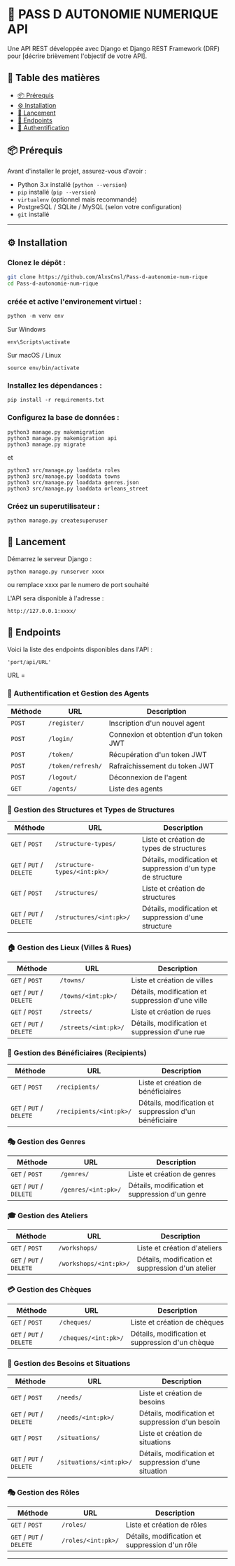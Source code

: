 # 🚀 PASS D AUTONOMIE NUMERIQUE API

Une API REST développée avec Django et Django REST Framework (DRF) pour [décrire brièvement l'objectif de votre API].

## 📌 Table des matières

- [📦 Prérequis](#-prérequis)
- [⚙️ Installation](#️-installation)
- [🚀 Lancement](#-lancement)
- [📡 Endpoints](#-endpoints)
- [🔑 Authentification](#-authentification)


## 📦 Prérequis

Avant d'installer le projet, assurez-vous d'avoir :

- Python 3.x installé (`python --version`)
- `pip` installé (`pip --version`)
- `virtualenv` (optionnel mais recommandé)
- PostgreSQL / SQLite / MySQL (selon votre configuration)
- `git` installé
---

## ⚙️ Installation

### Clonez le dépôt :

```bash
git clone https://github.com/AlxsCnsl/Pass-d-autonomie-num-rique
cd Pass-d-autonomie-num-rique
```

### créée et active l'environement virtuel :

```python
python -m venv env
```

Sur Windows
```
env\Scripts\activate
```
Sur macOS / Linux
```
source env/bin/activate
```

### Installez les dépendances :

```
pip install -r requirements.txt
```

### Configurez la base de données :

```
python3 manage.py makemigration
python3 manage.py makemigration api
python3 manage.py migrate
```
et

```
python3 src/manage.py loaddata roles
python3 src/manage.py loaddata towns
python3 src/manage.py loaddata genres.json
python3 src/manage.py loaddata orleans_street
```

### Créez un superutilisateur :

```
python manage.py createsuperuser

```

## 🚀 Lancement

Démarrez le serveur Django :
```
python manage.py runserver xxxx
```
ou remplace xxxx par le numero de port souhaité

L'API sera disponible à l'adresse :
```
http://127.0.0.1:xxxx/
```

## 📡 Endpoints

Voici la liste des endpoints disponibles dans l'API :

```
'port/api/URL'
```
URL = 


### 🔐 Authentification et Gestion des Agents


| Méthode | URL | Description |
|---------|-----|------------|
| `POST`  | `/register/` | Inscription d'un nouvel agent |
| `POST`  | `/login/` | Connexion et obtention d'un token JWT |
| `POST`  | `/token/` | Récupération d'un token JWT |
| `POST`  | `/token/refresh/` | Rafraîchissement du token JWT |
| `POST`  | `/logout/` | Déconnexion de l'agent |
| `GET`   | `/agents/` | Liste des agents |

### 🏢 Gestion des Structures et Types de Structures

| Méthode | URL | Description |
|---------|-----|------------|
| `GET` / `POST` | `/structure-types/` | Liste et création de types de structures |
| `GET` / `PUT` / `DELETE` | `/structure-types/<int:pk>/` | Détails, modification et suppression d'un type de structure |
| `GET` / `POST` | `/structures/` | Liste et création de structures |
| `GET` / `PUT` / `DELETE` | `/structures/<int:pk>/` | Détails, modification et suppression d'une structure |

### 🏠 Gestion des Lieux (Villes & Rues)

| Méthode | URL | Description |
|---------|-----|------------|
| `GET` / `POST` | `/towns/` | Liste et création de villes |
| `GET` / `PUT` / `DELETE` | `/towns/<int:pk>/` | Détails, modification et suppression d'une ville |
| `GET` / `POST` | `/streets/` | Liste et création de rues |
| `GET` / `PUT` / `DELETE` | `/streets/<int:pk>/` | Détails, modification et suppression d'une rue |

### 👥 Gestion des Bénéficiaires (Recipients)

| Méthode | URL | Description |
|---------|-----|------------|
| `GET` / `POST` | `/recipients/` | Liste et création de bénéficiaires |
| `GET` / `PUT` / `DELETE` | `/recipients/<int:pk>/` | Détails, modification et suppression d'un bénéficiaire |

### 🎭 Gestion des Genres

| Méthode | URL | Description |
|---------|-----|------------|
| `GET` / `POST` | `/genres/` | Liste et création de genres |
| `GET` / `PUT` / `DELETE` | `/genres/<int:pk>/` | Détails, modification et suppression d'un genre |

### 🎓 Gestion des Ateliers

| Méthode | URL | Description |
|---------|-----|------------|
| `GET` / `POST` | `/workshops/` | Liste et création d'ateliers |
| `GET` / `PUT` / `DELETE` | `/workshops/<int:pk>/` | Détails, modification et suppression d'un atelier |

### 💳 Gestion des Chèques

| Méthode | URL | Description |
|---------|-----|------------|
| `GET` / `POST` | `/cheques/` | Liste et création de chèques |
| `GET` / `PUT` / `DELETE` | `/cheques/<int:pk>/` | Détails, modification et suppression d'un chèque |

### 🚨 Gestion des Besoins et Situations

| Méthode | URL | Description |
|---------|-----|------------|
| `GET` / `POST` | `/needs/` | Liste et création de besoins |
| `GET` / `PUT` / `DELETE` | `/needs/<int:pk>/` | Détails, modification et suppression d'un besoin |
| `GET` / `POST` | `/situations/` | Liste et création de situations |
| `GET` / `PUT` / `DELETE` | `/situations/<int:pk>/` | Détails, modification et suppression d'une situation |

### 🎭 Gestion des Rôles

| Méthode | URL | Description |
|---------|-----|------------|
| `GET` / `POST` | `/roles/` | Liste et création de rôles |
| `GET` / `PUT` / `DELETE` | `/roles/<int:pk>/` | Détails, modification et suppression d'un rôle |

---